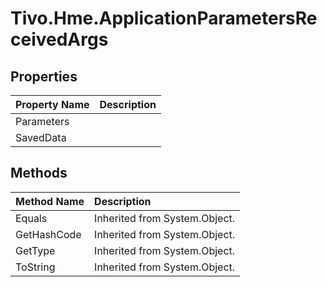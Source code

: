 # Tivo.Hme.ApplicationParametersReceivedArgs #

## Properties ##
| **Property Name** | **Description** |
|:------------------|:----------------|
| Parameters |  |
| SavedData |  |

## Methods ##
| **Method Name** | **Description** |
|:----------------|:----------------|
| Equals | Inherited from System.Object. |
| GetHashCode | Inherited from System.Object. |
| GetType | Inherited from System.Object. |
| ToString | Inherited from System.Object. |
